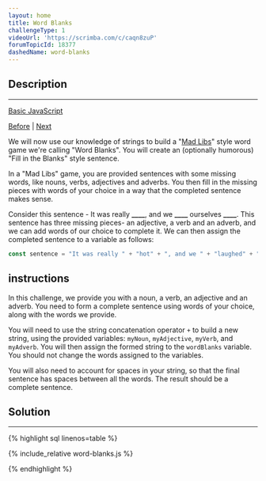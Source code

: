 ```yaml
---
layout: home
title: Word Blanks
challengeType: 1
videoUrl: 'https://scrimba.com/c/caqn8zuP'
forumTopicId: 18377
dashedName: word-blanks
---
```


<div class="row">
<div class="columnStmt" markdown="1">

## Description
------

[Basic JavaScript](./README.md) 

[Before](./use-bracket-notation-to-find-the-nth-to-last-character-in-a-string.md)  | [Next](./store-multiple-values-in-one-variable-using-javascript-arrays.md) 

We will now use our knowledge of strings to build a "[Mad Libs](https://en.wikipedia.org/wiki/Mad_Libs)" style word game we're calling "Word Blanks". You will create an (optionally humorous) "Fill in the Blanks" style sentence.

In a "Mad Libs" game, you are provided sentences with some missing words, like nouns, verbs, adjectives and adverbs. You then fill in the missing pieces with words of your choice in a way that the completed sentence makes sense.

Consider this sentence - It was really **\_\_\_\_**, and we **\_\_\_\_** ourselves **\_\_\_\_**. This sentence has three missing pieces- an adjective, a verb and an adverb, and we can add words of our choice to complete it. We can then assign the completed sentence to a variable as follows:

```js
const sentence = "It was really " + "hot" + ", and we " + "laughed" + " ourselves " + "silly" + ".";
```

##  instructions 

In this challenge, we provide you with a noun, a verb, an adjective and an adverb. You need to form a complete sentence using words of your choice, along with the words we provide.

You will need to use the string concatenation operator `+` to build a new string, using the provided variables: `myNoun`, `myAdjective`, `myVerb`, and `myAdverb`. You will then assign the formed string to the `wordBlanks` variable. You should not change the words assigned to the variables.

You will also need to account for spaces in your string, so that the final sentence has spaces between all the words. The result should be a complete sentence.

</div>
<div class="columnSol" markdown="1">

## Solution
------

{% highlight sql linenos=table %}

{% include_relative word-blanks.js %}

{% endhighlight %}

</div>
</div>

